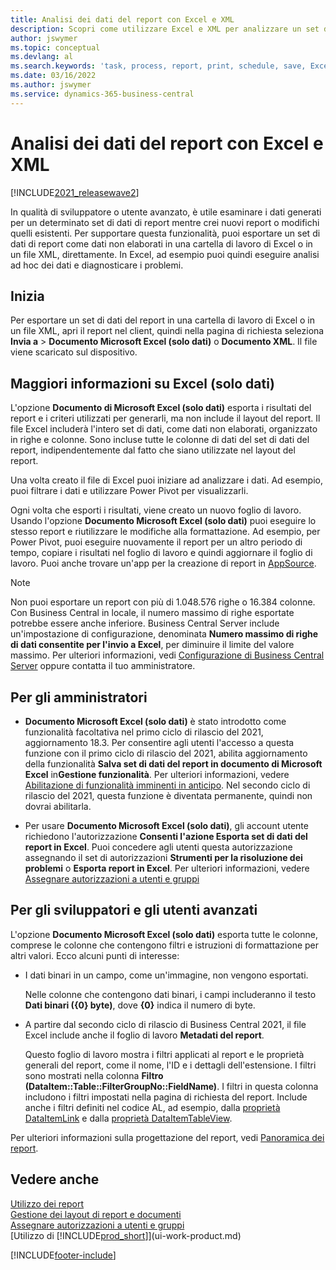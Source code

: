 ```yaml
---
title: Analisi dei dati del report con Excel e XML
description: Scopri come utilizzare Excel e XML per analizzare un set di dati di report.
author: jswymer
ms.topic: conceptual
ms.devlang: al
ms.search.keywords: 'task, process, report, print, schedule, save, Excel, PDF, Word, dataset'
ms.date: 03/16/2022
ms.author: jswymer
ms.service: dynamics-365-business-central
---
```

# Analisi dei dati del report con Excel e XML

[!INCLUDE[2021_releasewave2](includes/2021_releasewave2.md)]

In qualità di sviluppatore o utente avanzato, è utile esaminare i dati generati per un determinato set di dati di report mentre crei nuovi report o modifichi quelli esistenti. Per supportare questa funzionalità, puoi esportare un set di dati di report come dati non elaborati in una cartella di lavoro di Excel o in un file XML, direttamente. In Excel, ad esempio puoi quindi eseguire analisi ad hoc dei dati e diagnosticare i problemi.

## Inizia

Per esportare un set di dati del report in una cartella di lavoro di Excel o in un file XML, apri il report nel client, quindi nella pagina di richiesta seleziona **Invia a** > **Documento Microsoft Excel (solo dati)** o **Documento XML**. Il file viene scaricato sul dispositivo.

## Maggiori informazioni su Excel (solo dati)

L'opzione **Documento di Microsoft Excel (solo dati)** esporta i risultati del report e i criteri utilizzati per generarli, ma non include il layout del report. Il file Excel includerà l'intero set di dati, come dati non elaborati, organizzato in righe e colonne. Sono incluse tutte le colonne di dati del set di dati del report, indipendentemente dal fatto che siano utilizzate nel layout del report.

Una volta creato il file di Excel puoi iniziare ad analizzare i dati. Ad esempio, puoi filtrare i dati e utilizzare Power Pivot per visualizzarli.

Ogni volta che esporti i risultati, viene creato un nuovo foglio di lavoro. Usando l'opzione **Documento Microsoft Excel (solo dati)** puoi eseguire lo stesso report e riutilizzare le modifiche alla formattazione. Ad esempio, per Power Pivot, puoi eseguire nuovamente il report per un altro periodo di tempo, copiare i risultati nel foglio di lavoro e quindi aggiornare il foglio di lavoro. Puoi anche trovare un'app per la creazione di report in [AppSource](https://appsource.microsoft.com/).

> [!NOTE]
> Non puoi esportare un report con più di 1.048.576 righe o 16.384 colonne. Con Business Central in locale, il numero massimo di righe esportate potrebbe essere anche inferiore. Business Central Server include un'impostazione di configurazione, denominata **Numero massimo di righe di dati consentite per l'invio a Excel**, per diminuire il limite del valore massimo. Per ulteriori informazioni, vedi [Configurazione di Business Central Server](/dynamics365/business-central/dev-itpro/administration/configure-server-instance#General) oppure contatta il tuo amministratore.

## Per gli amministratori

- **Documento Microsoft Excel (solo dati)** è stato introdotto come funzionalità facoltativa nel primo ciclo di rilascio del 2021, aggiornamento 18.3. Per consentire agli utenti l'accesso a questa funzione con il primo ciclo di rilascio del 2021, abilita aggiornamento della funzionalità **Salva set di dati del report in documento di Microsoft Excel** in**Gestione funzionalità**. Per ulteriori informazioni, vedere [Abilitazione di funzionalità imminenti in anticipo](/dynamics365/business-central/dev-itpro/administration/feature-management). Nel secondo ciclo di rilascio del 2021, questa funzione è diventata permanente, quindi non dovrai abilitarla.

- Per usare **Documento Microsoft Excel (solo dati)**, gli account utente richiedono l'autorizzazione **Consenti l'azione Esporta set di dati del report in Excel**. Puoi concedere agli utenti questa autorizzazione assegnando il set di autorizzazioni **Strumenti per la risoluzione dei problemi** o **Esporta report in Excel**. Per ulteriori informazioni, vedere [Assegnare autorizzazioni a utenti e gruppi](ui-define-granular-permissions.md)  

## Per gli sviluppatori e gli utenti avanzati

L'opzione **Documento Microsoft Excel (solo dati)** esporta tutte le colonne, comprese le colonne che contengono filtri e istruzioni di formattazione per altri valori. Ecco alcuni punti di interesse:

- I dati binari in un campo, come un'immagine, non vengono esportati.

  Nelle colonne che contengono dati binari, i campi includeranno il testo **Dati binari ({0} byte)**, dove **{0}** indica il numero di byte.
- A partire dal secondo ciclo di rilascio di Business Central 2021, il file Excel include anche il foglio di lavoro **Metadati del report**.

  Questo foglio di lavoro mostra i filtri applicati al report e le proprietà generali del report, come il nome, l'ID e i dettagli dell'estensione. I filtri sono mostrati nella colonna **Filtro (DataItem::Table::FilterGroupNo::FieldName)**. I filtri in questa colonna includono i filtri impostati nella pagina di richiesta del report. Include anche i filtri definiti nel codice AL, ad esempio, dalla [proprietà DataItemLink](/dynamics365/business-central/dev-itpro/developer/properties/devenv-dataitemlink-reports-property) e dalla [proprietà DataItemTableView](/dynamics365/business-central/dev-itpro/developer/properties/devenv-dataitemtableview-property).

Per ulteriori informazioni sulla progettazione del report, vedi [Panoramica dei report](/dynamics365/business-central/dev-itpro/developer/devenv-reports).

## Vedere anche

[Utilizzo dei report](ui-work-report.md)  
[Gestione dei layout di report e documenti](ui-manage-report-layouts.md)  
[Assegnare autorizzazioni a utenti e gruppi](ui-define-granular-permissions.md)  
[Utilizzo di [!INCLUDE[prod_short](includes/prod_short.md)]](ui-work-product.md)

[!INCLUDE[footer-include](includes/footer-banner.md)]